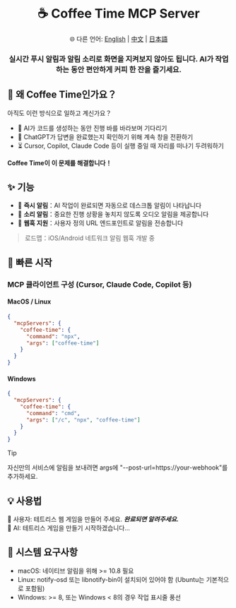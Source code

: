 <div align="center">
  <h1>☕ Coffee Time MCP Server</h1>
  <p>
    🌐 다른 언어:
    <a href="README.md">English</a> |
    <a href="README.zh.md">中文</a> |
    <a href="README.ja.md">日本語</a>
  </p>
  <h3>실시간 푸시 알림과 알림 소리로 화면을 지켜보지 않아도 됩니다. AI가 작업하는 동안 편안하게 커피 한 잔을 즐기세요.</h3>
</div>

## 🤔 왜 Coffee Time인가요？

아직도 이런 방식으로 일하고 계신가요？

- 👀 AI가 코드를 생성하는 동안 진행 바를 바라보며 기다리기
- 🔄 ChatGPT가 답변을 완료했는지 확인하기 위해 계속 창을 전환하기
- ⏳ Cursor, Copilot, Claude Code 등이 실행 중일 때 자리를 떠나기 두려워하기

**Coffee Time이 이 문제를 해결합니다！**

## ✨ 기능

- 💬 **즉시 알림**：AI 작업이 완료되면 자동으로 데스크톱 알림이 나타납니다
- 🔔 **소리 알림**：중요한 진행 상황을 놓치지 않도록 오디오 알림을 제공합니다
- 🧩 **웹훅 지원**：사용자 정의 URL 엔드포인트로 알림을 전송합니다

> 로드맵：iOS/Android 네트워크 알림 웹훅 개발 중

## 🚀 빠른 시작

### MCP 클라이언트 구성 (Cursor, Claude Code, Copilot 등)

#### MacOS / Linux

```json
{
  "mcpServers": {
    "coffee-time": {
      "command": "npx",
      "args": ["coffee-time"]
    }
  }
}
```

#### Windows

```json
{
  "mcpServers": {
    "coffee-time": {
      "command": "cmd",
      "args": ["/c", "npx", "coffee-time"]
    }
  }
}
```

> [!TIP]
> 자신만의 서비스에 알림을 보내려면 args에 "--post-url=https://your-webhook"를 추가하세요.

## 💡 사용법

👤 사용자: 테트리스 웹 게임을 만들어 주세요. **_완료되면 알려주세요._**<br>
🤖 AI: 테트리스 게임을 만들기 시작하겠습니다...

## 📌 시스템 요구사항

- macOS: 네이티브 알림을 위해 >= 10.8 필요
- Linux: notify-osd 또는 libnotify-bin이 설치되어 있어야 함 (Ubuntu는 기본적으로 포함됨)
- Windows: >= 8, 또는 Windows < 8의 경우 작업 표시줄 풍선

